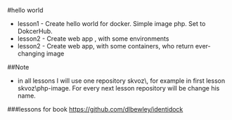 #hello world

- lesson1 - Create hello world for docker. Simple image php. Set to DokcerHub. 
- lesson2 - Create web app , with some environments
- lesson2 - Create web app, with some containers, who return ever-changing image

##Note
- in all lessons I will use one repository skvoz\\<bla-bla>, for example in first lesson skvoz\php-image. For every next
lesson repository will be change his  name. 

###lessons for book 
https://github.com/dlbewley/identidock